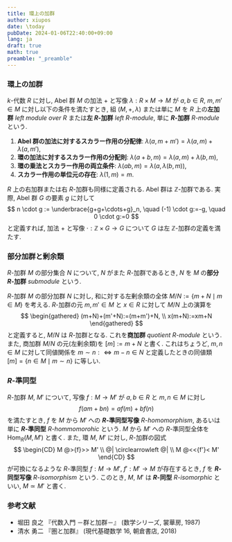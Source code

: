 ```yaml
---
title: 環上の加群
author: xiupos
date: \today
pubDate: 2024-01-06T22:40:00+09:00
lang: ja
draft: true
math: true
preamble: "_preamble"
---
```


### 環上の加群

$k$-代数 $R$ に対し, Abel 群 $M$ の加法 $+$ と写像 $λ:R×M→M$ が $a,b∈R$, $m,m'∈M$ に対し以下の条件を満たすとき, 組 $(M,+,λ)$ または単に $M$ を $R$ 上の**左加群** *left module over $R$* または**左 $R$-加群** *left $R$-module*, 単に **$R$-加群** *$R$-module* という.

1. **Abel 群の加法に対するスカラー作用の分配律**: $λ(a,m+m')=λ(a,m)+λ(a,m')$,
2. **環の加法に対するスカラー作用の分配則**: $λ(a+b,m)=λ(a,m)+λ(b,m)$,
3. **環の乗法とスカラー作用の両立条件**: $λ(ab,m)=λ(a,λ(b,m))$,
4. **スカラー作用の単位元の存在**: $λ(1,m)=m$.

$R$ 上の右加群または右 $R$-加群も同様に定義される. Abel 群は $\mathbb{Z}$-加群である. 実際, Abel 群 $G$ の要素 $g$ に対して
$$
n \cdot g := \underbrace{g+g+\cdots+g}_n, \quad (-1) \cdot g:=-g, \quad 0 \cdot g:=0
$$
と定義すれば, 加法 $+$ と写像 $\cdot : \mathbb{Z}×G→G$ について $G$ は左 $\mathbb{Z}$-加群の定義を満たす.

### 部分加群と剰余類

$R$-加群 $M$ の部分集合 $N$ について, $N$ がまた $R$-加群であるとき, $N$ を $M$ の**部分 $R$-加群** *submodule* という.

$R$-加群 $M$ の部分加群 $N$ に対し, 和に対する左剰余類の全体 $M/N:=\{m+N \mid m∈M\}$ を考える. $R$-加群の元 $m,m'∈M$ と $x∈R$ に対して $M/N$ 上の演算を
$$
\begin{gathered}
  (m+N)+(m'+N):=(m+m')+N, \\
  x(m+N):=xm+N
\end{gathered}
$$
と定義すると, $M/N$ は $R$-加群となる. これを**商加群** *quotient $R$-module* という. また, 商加群 $M/N$ の元(左剰余類)を $[m]:=m+N$ と書く. これはちょうど, $m,n∈M$ に対して同値関係を $m∼n:⇔m-n∈N$ と定義したときの同値類 $[m]=\{n∈M \mid m∼n\}$ に等しい.

### $R$-準同型

$R$-加群 $M$, $M'$ について, 写像 $f:M→M'$ が $a,b∈R$ と $m,n ∈ M$ に対し
$$
f(am+bn)=af(m)+bf(n)
$$
を満たすとき, $f$ を $M$ から $M'$ への **$R$-準同型写像** *$R$-homomorphism*, あるいは単に **$R$-準同型** *$R$-hommomorohic* という. $M$ から $M'$ への $R$-準同型全体を $\operatorname*{Hom}_R(M,M')$ と書く. また, 環 $M$, $M'$ に対し, $R$-加群の図式
$$
\begin{CD}
M @>{f}>> M' \\
@| \circlearrowleft @| \\
M @<<{f'}< M'
\end{CD}
$$
が可換になるような $R$-準同型 $f:M→M'$, $f':M'→M$ が存在するとき, $f$ を **$R$-同型写像** *$R$-isomorphism* という. このとき, $M$, $M'$ は **$R$-同型** *$R$-isomorphic* といい, $M ≃ M'$ と書く.

### 参考文献

- 堀田 良之 『代数入門 －群と加群－』 (数学シリーズ, 裳華房, 1987)
- 清水 勇二 『圏と加群』 (現代基礎数学 16, 朝倉書店, 2018)
